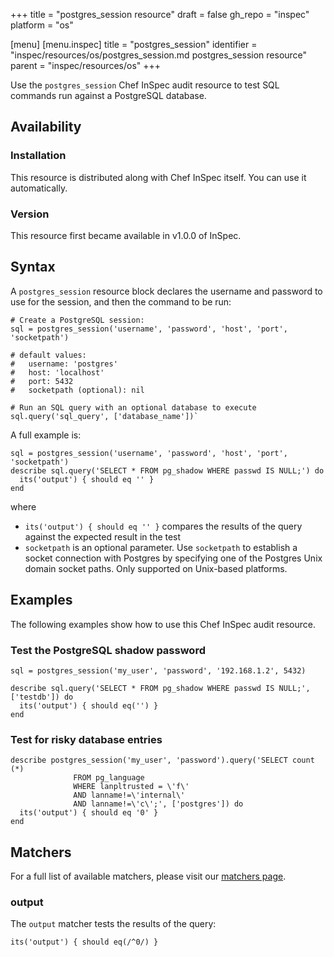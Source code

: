 +++
title = "postgres_session resource"
draft = false
gh_repo = "inspec"
platform = "os"

[menu]
  [menu.inspec]
    title = "postgres_session"
    identifier = "inspec/resources/os/postgres_session.md postgres_session resource"
    parent = "inspec/resources/os"
+++

Use the `postgres_session` Chef InSpec audit resource to test SQL commands run against a PostgreSQL database.

## Availability

### Installation

This resource is distributed along with Chef InSpec itself. You can use it automatically.

### Version

This resource first became available in v1.0.0 of InSpec.

## Syntax

A `postgres_session` resource block declares the username and password to use for the session, and then the command to be run:

    # Create a PostgreSQL session:
    sql = postgres_session('username', 'password', 'host', 'port', 'socketpath')

    # default values:
    #   username: 'postgres'
    #   host: 'localhost'
    #   port: 5432
    #   socketpath (optional): nil

    # Run an SQL query with an optional database to execute
    sql.query('sql_query', ['database_name'])`

A full example is:

    sql = postgres_session('username', 'password', 'host', 'port', 'socketpath')
    describe sql.query('SELECT * FROM pg_shadow WHERE passwd IS NULL;') do
      its('output') { should eq '' }
    end

where
  - `its('output') { should eq '' }` compares the results of the query against the expected result in the test
  - `socketpath` is an optional parameter. Use `socketpath` to establish a socket connection with Postgres by specifying one of the Postgres Unix domain socket paths. Only supported on Unix-based platforms.

## Examples

The following examples show how to use this Chef InSpec audit resource.

### Test the PostgreSQL shadow password

    sql = postgres_session('my_user', 'password', '192.168.1.2', 5432)

    describe sql.query('SELECT * FROM pg_shadow WHERE passwd IS NULL;', ['testdb']) do
      its('output') { should eq('') }
    end

### Test for risky database entries

    describe postgres_session('my_user', 'password').query('SELECT count (*)
                  FROM pg_language
                  WHERE lanpltrusted = \'f\'
                  AND lanname!=\'internal\'
                  AND lanname!=\'c\';', ['postgres']) do
      its('output') { should eq '0' }
    end

## Matchers

For a full list of available matchers, please visit our [matchers page](/inspec/matchers/).

### output

The `output` matcher tests the results of the query:

    its('output') { should eq(/^0/) }
